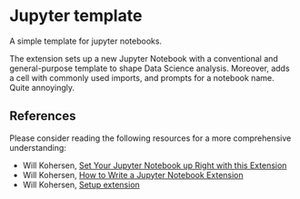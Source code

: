 # Jupyter template

A simple template for jupyter notebooks.

The extension sets up a new Jupyter Notebook 
with a conventional and general-purpose
template to shape Data Science analysis. 
Moreover, adds a cell with commonly used imports, 
and prompts for a notebook name. 
Quite annoyingly.


## References
Please consider reading the following resources for
a more comprehensive understanding:
- Will Kohersen, [Set Your Jupyter Notebook up Right with this Extension](https://towardsdatascience.com/set-your-jupyter-notebook-up-right-with-this-extension-24921838a332)
- Will Kohersen, [How to Write a Jupyter Notebook Extension](https://towardsdatascience.com/how-to-write-a-jupyter-notebook-extension-a63f9578a38c)
- Will Kohersen, [Setup extension](https://github.com/WillKoehrsen/Data-Analysis/tree/master/setup)